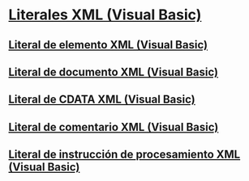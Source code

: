 # [Literales XML (Visual Basic)](index.md)
## [Literal de elemento XML (Visual Basic)](xml-element-literal.md)
## [Literal de documento XML (Visual Basic)](xml-document-literal.md)
## [Literal de CDATA XML (Visual Basic)](xml-cdata-literal.md)
## [Literal de comentario XML (Visual Basic)](xml-comment-literal.md)
## [Literal de instrucción de procesamiento XML (Visual Basic)](xml-processing-instruction-literal.md)
